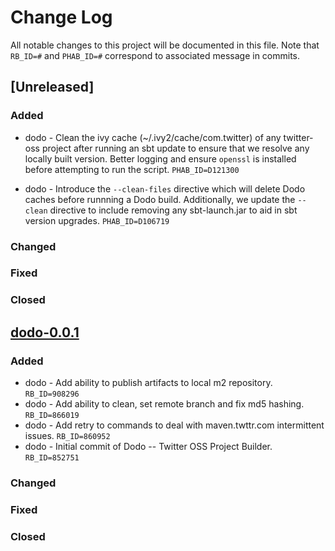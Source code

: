 # Change Log
All notable changes to this project will be documented in this file. Note that ``RB_ID=#`` and ``PHAB_ID=#`` correspond to associated message in commits.

## [Unreleased]

### Added

* dodo - Clean the ivy cache (~/.ivy2/cache/com.twitter) of any twitter-oss
  project after running an sbt update to ensure that we resolve any locally
  built version. Better logging and ensure `openssl` is installed before 
  attempting to run the script. ``PHAB_ID=D121300``

* dodo - Introduce the `--clean-files` directive which will delete Dodo caches before 
  runnning a Dodo build. Additionally, we update the `--clean` directive to include removing 
  any sbt-launch.jar to aid in sbt version upgrades. ``PHAB_ID=D106719``

### Changed

### Fixed

### Closed

## [dodo-0.0.1](#)

### Added

* dodo - Add ability to publish artifacts to local m2 repository. ``RB_ID=908296``
* dodo - Add ability to clean, set remote branch and fix md5 hashing. ``RB_ID=866019``
* dodo - Add retry to commands to deal with maven.twttr.com intermittent issues. ``RB_ID=860952``
* dodo - Initial commit of Dodo -- Twitter OSS Project Builder. ``RB_ID=852751``

### Changed

### Fixed

### Closed

